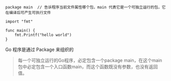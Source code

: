 ```
package main  // 告诉程序当前文件属性哪个包，main 代表它是一个可独立运行的包，它在编译后可产生可执行文件

import "fmt"

func main() {
	fmt.Printf("hello world")
}
```

Go 程序是通过 Package 来组织的

> 每一个可独立运行的Go程序，必定包含一个package main，在这个main包中必定包含一个入口函数main，而这个函数既没有参数，也没有返回值。
